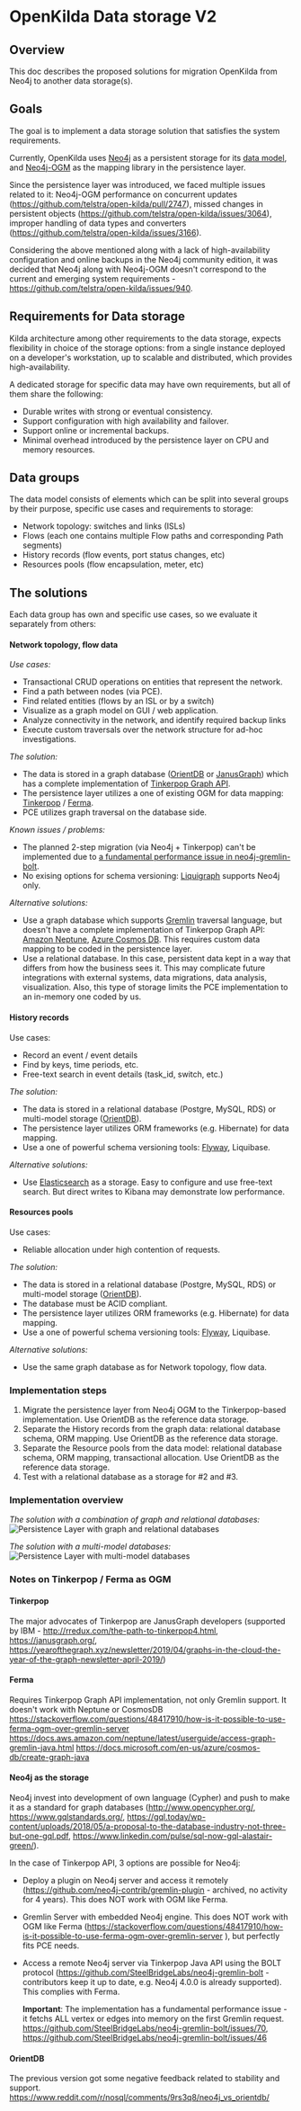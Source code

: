 # OpenKilda Data storage V2

## Overview
This doc describes the proposed solutions for migration OpenKilda from Neo4j to another data storage(s).

## Goals
The goal is to implement a data storage solution that satisfies the system requirements.

Currently, OpenKilda uses [Neo4j](https://neo4j.com/) as a persistent storage for its [data model](../domain-model/domain-model.md),
and [Neo4j-OGM](https://github.com/neo4j/neo4j-ogm) as the mapping library in the persistence layer.

Since the persistence layer was introduced, we faced multiple issues related to it: 
Neo4j-OGM performance on concurrent updates (https://github.com/telstra/open-kilda/pull/2747),
missed changes in persistent objects (https://github.com/telstra/open-kilda/issues/3064), 
improper handling of data types and converters (https://github.com/telstra/open-kilda/issues/3166).

Considering the above mentioned along with a lack of high-availability configuration and online backups in the Neo4j community edition, 
it was decided that Neo4j along with Neo4j-OGM doesn't correspond to the current and emerging system requirements -
https://github.com/telstra/open-kilda/issues/940. 

## Requirements for Data storage
Kilda architecture among other requirements to the data storage, expects flexibility in choice of the storage options:
from a single instance deployed on a developer's workstation, up to scalable and distributed, which provides high-availability.

A dedicated storage for specific data may have own requirements, but all of them share the following:
- Durable writes with strong or eventual consistency.
- Support configuration with high availability and failover.
- Support online or incremental backups.
- Minimal overhead introduced by the persistence layer on CPU and memory resources.

## Data groups
The data model consists of elements which can be split into several groups by their purpose,
specific use cases and requirements to storage:
- Network topology: switches and links (ISLs)
- Flows (each one contains multiple Flow paths and corresponding Path segments)
- History records (flow events, port status changes, etc)
- Resources pools (flow encapsulation, meter, etc) 

## The solutions
Each data group has own and specific use cases, so we evaluate it separately from others:

#### Network topology, flow data
_Use cases:_
- Transactional CRUD operations on entities that represent the network.
- Find a path between nodes (via PCE).
- Find related entities (flows by an ISL or by a switch)
- Visualize as a graph model on GUI / web application.
- Analyze connectivity in the network, and identify required backup links
- Execute custom traversals over the network structure for ad-hoc investigations.

_The solution:_ 
- The data is stored in a graph database ([OrientDB](https://orientdb.com/) or [JanusGraph](https://janusgraph.org/)) 
which has a complete implementation of [Tinkerpop Graph API](http://tinkerpop.apache.org/docs/3.4.6/reference/#graph).
- The persistence layer utilizes a one of existing OGM for data mapping: [Tinkerpop](https://tinkerpop.apache.org/) / [Ferma](http://syncleus.com/Ferma/).
- PCE utilizes graph traversal on the database side.

_Known issues / problems:_
- The planned 2-step migration (via Neo4j + Tinkerpop) can't be implemented due to [a fundamental performance issue 
in neo4j-gremlin-bolt](#neo4j).
- No exising options for schema versioning: [Liquigraph](https://www.liquigraph.org/) supports Neo4j only.

_Alternative solutions:_
- Use a graph database which supports [Gremlin](https://tinkerpop.apache.org/gremlin.html) traversal language,
but doesn't have a complete implementation of Tinkerpop Graph API: [Amazon Neptune](https://aws.amazon.com/neptune/), 
[Azure Cosmos DB](https://azure.microsoft.com/services/cosmos-db/). This requires custom data mapping to be coded in the persistence layer.
- Use a relational database. In this case, persistent data kept in a way that differs from how the business sees it. This may complicate future integrations
with external systems, data migrations, data analysis, visualization. Also, this type of storage limits the PCE implementation to an in-memory one coded by us.	

#### History records
Use cases:
- Record an event / event details
- Find by keys, time periods, etc.
- Free-text search in event details (task_id, switch, etc.)

_The solution:_ 
- The data is stored in a relational database (Postgre, MySQL, RDS) or multi-model storage ([OrientDB](https://orientdb.com/multi-model-database/)). 
- The persistence layer utilizes ORM frameworks (e.g. Hibernate) for data mapping.
- Use a one of powerful schema versioning tools: [Flyway](https://flywaydb.org/), Liquibase.

_Alternative solutions:_
- Use [Elasticsearch](https://www.elastic.co/what-is/elk-stack) as a storage. Easy to configure and use free-text search. But direct writes to Kibana may demonstrate low performance.

#### Resources pools
Use cases:
- Reliable allocation under high contention of requests.  

_The solution:_ 
- The data is stored in a relational database (Postgre, MySQL, RDS) or multi-model storage ([OrientDB](https://orientdb.com/multi-model-database/)).
- The database must be ACID compliant.
- The persistence layer utilizes ORM frameworks (e.g. Hibernate) for data mapping.
- Use a one of powerful schema versioning tools: [Flyway](https://flywaydb.org/), Liquibase.

_Alternative solutions:_
- Use the same graph database as for Network topology, flow data.

### Implementation steps
1. Migrate the persistence layer from Neo4j OGM to the Tinkerpop-based implementation. Use OrientDB as the reference data storage.
2. Separate the History records from the graph data: relational database schema, ORM mapping. Use OrientDB as the reference data storage.
3. Separate the Resource pools from the data model: relational database schema, ORM mapping, transactional allocation. 
Use OrientDB as the reference data storage.
4. Test with a relational database as a storage for #2 and #3.

### Implementation overview

_The solution with a combination of graph and relational databases:_
![Persistence Layer with graph and relational databases](persistence-layer-rdbms.svg)

_The solution with a multi-model databases:_
![Persistence Layer with multi-model databases](persistence-layer-multi-model.svg)
 

### Notes on Tinkerpop / Ferma as OGM 

#### Tinkerpop
The major advocates of Tinkerpop are JanusGraph developers (supported by IBM - http://rredux.com/the-path-to-tinkerpop4.html, https://janusgraph.org/, 
https://yearofthegraph.xyz/newsletter/2019/04/graphs-in-the-cloud-the-year-of-the-graph-newsletter-april-2019/)

#### Ferma
Requires Tinkerpop Graph API implementation, not only Gremlin support. It doesn't work with Neptune or CosmosDB
https://stackoverflow.com/questions/48417910/how-is-it-possible-to-use-ferma-ogm-over-gremlin-server
https://docs.aws.amazon.com/neptune/latest/userguide/access-graph-gremlin-java.html
https://docs.microsoft.com/en-us/azure/cosmos-db/create-graph-java

#### Neo4j as the storage
Neo4j invest into development of own language (Cypher) and push to make it as a standard for graph databases (http://www.opencypher.org/, https://www.gqlstandards.org/, 
https://gql.today/wp-content/uploads/2018/05/a-proposal-to-the-database-industry-not-three-but-one-gql.pdf, https://www.linkedin.com/pulse/sql-now-gql-alastair-green/).

In the case of Tinkerpop API, 3 options are possible for Neo4j:
- Deploy a plugin on Neo4j server and access it remotely (https://github.com/neo4j-contrib/gremlin-plugin - archived, no activity for 4 years).
This does NOT work with OGM like Ferma.
- Gremlin Server with embedded Neo4j engine. This does NOT work with OGM like Ferma (https://stackoverflow.com/questions/48417910/how-is-it-possible-to-use-ferma-ogm-over-gremlin-server
), but perfectly fits PCE needs.
- Access a remote Neo4j server via Tinkerpop Java API using the BOLT protocol (https://github.com/SteelBridgeLabs/neo4j-gremlin-bolt - contributors keep it up to date, e.g. Neo4j 4.0.0 is already supported).
This complies with Ferma.

    **Important**: The implementation has a fundamental performance issue - it fetchs ALL vertex or edges into memory on the first Gremlin request. 
  https://github.com/SteelBridgeLabs/neo4j-gremlin-bolt/issues/70, https://github.com/SteelBridgeLabs/neo4j-gremlin-bolt/issues/46

#### OrientDB
The previous version got some negative feedback related to stability and support. 
https://www.reddit.com/r/nosql/comments/9rs3q8/neo4j_vs_orientdb/
